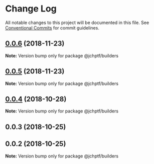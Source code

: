 # Change Log

All notable changes to this project will be documented in this file.
See [Conventional Commits](https://conventionalcommits.org) for commit guidelines.

## [0.0.6](https://github.com/jheinnic/portfolio-monorepo/compare/@jchptf/builders@0.0.6...@jchptf/builders@0.0.6) (2018-11-23)

**Note:** Version bump only for package @jchptf/builders





## [0.0.5](https://github.com/jheinnic/portfolio-monorepo/compare/@jchptf/builders@0.0.4...@jchptf/builders@0.0.5) (2018-11-23)

**Note:** Version bump only for package @jchptf/builders





## [0.0.4](https://github.com/jheinnic/portfolio-monorepo/compare/@jchptf/builders@0.0.3...@jchptf/builders@0.0.4) (2018-10-28)

**Note:** Version bump only for package @jchptf/builders





## 0.0.3 (2018-10-25)



## 0.0.2 (2018-10-25)

**Note:** Version bump only for package @jchptf/builders
